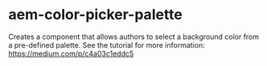 # aem-color-picker-palette

Creates a component that allows authors to select a background color from a pre-defined palette. See the tutorial for more information: https://medium.com/p/c4a03c1eddc5
